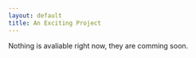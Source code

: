 ```yaml
---
layout: default
title: An Exciting Project
---
```

Nothing is avaliable right now, they are comming soon.
